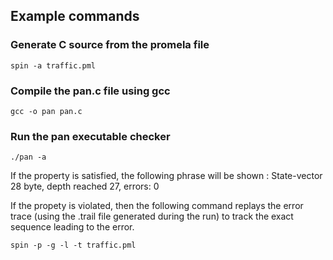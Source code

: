 ## Example commands

### Generate C source from the promela file

```
spin -a traffic.pml
```

### Compile the pan.c file using gcc

```
gcc -o pan pan.c
```

### Run the pan executable checker

```
./pan -a
```

If the property is satisfied, the following phrase will be shown :
State-vector 28 byte, depth reached 27, errors: 0

If the propety is violated, then the following command replays the error trace (using the .trail file generated during the run) to track the exact sequence leading to the error.

```
spin -p -g -l -t traffic.pml
```
